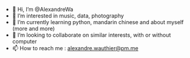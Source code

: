 - 👋 Hi, I’m @AlexandreWa
- 👀 I’m interested in music, data, photography
- 🌱 I’m currently learning python, mandarin chinese and about myself (more and more)
- 💞️ I’m looking to collaborate on similar interests, with or without computer
- 📫 How to reach me : alexandre.wauthier@pm.me
